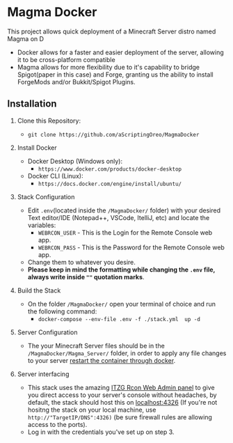 # Magma Docker
This project allows quick deployment of a Minecraft Server distro named Magma on D

-	Docker allows for a faster and easier deployment of the server, allowing it to be cross-platform compatible
-	Magma allows for more flexibility due to it's capability to bridge Spigot(paper in this case) and Forge, granting us the ability to install ForgeMods and/or Bukkit/Spigot Plugins.


## Installation
 1. Clone this Repository:
	- `git clone https://github.com/aScriptingOreo/MagmaDocker`
 2. Install Docker
	- Docker Desktop (Windows only):
		-  `https://www.docker.com/products/docker-desktop`
	- Docker CLI (Linux):
		- `https://docs.docker.com/engine/install/ubuntu/`
3. Stack Configuration
	- Edit `.env`(located inside the `/MagmaDocker/` folder) with your desired Text editor/IDE (Notepad++, VSCode, ItelliJ, etc) and locate the variables:
		- ``WEBRCON_USER`` - This is the Login for the Remote Console web app.
		- ``WEBRCON_PASS`` - This is the Password for the Remote Console web app.
	- Change them to whatever you desire. 
	- **Please keep in mind the formatting while changing the `.env` file, always write inside `""` quotation marks**.
5. Build the Stack
	-	On the folder `/MagmaDocker/` open your terminal of choice and run the following command:
		-	`docker-compose --env-file .env -f ./stack.yml  up -d`

6. Server Configuration
	-	The your Minecraft Server files should be in the `/MagmaDocker/Magma_Server/` folder, in order to apply any file changes to your server [restart the container through docker](https://docs.docker.com/engine/reference/commandline/restart/).

7. Server interfacing
	- This stack uses the amazing [ITZG Rcon Web Admin panel](https://github.com/itzg/docker-rcon-web-admin) to give you direct access to your server's console without headaches, by default, the stack should host this on [localhost:4326](http://localhost:4326) (If you're not hositng the stack on your local machine, use ``http://"TargetIP/DNS":4326)`` (be sure firewall rules are allowing access to the ports).
	- Log in with the credentials you've set up on step 3.

